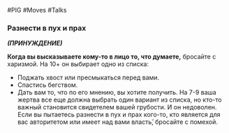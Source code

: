 #PIG #Moves #Talks  
### Разнести в пух и прах 
***(ПРИНУЖДЕНИЕ)***

**Когда вы высказываете кому-то в лицо то, что думаете,** бросайте с харизмой. На 10+ он выбирает одно из списка:
* Поджать хвост или пресмыкаться перед вами.
* Спастись бегством.
* Дать вам то, что по его мнению, вы хотите получить.
На 7-9 ваша жертва все еще должна выбрать один вариант из списка, но кто-то важный становится свидетелем вашей грубости. И он недоволен.
Если вы пытаетесь разнести в пух и прах кого-то, кто является для вас авторитетом или имеет над вами власть̆, бросайте с помехой.